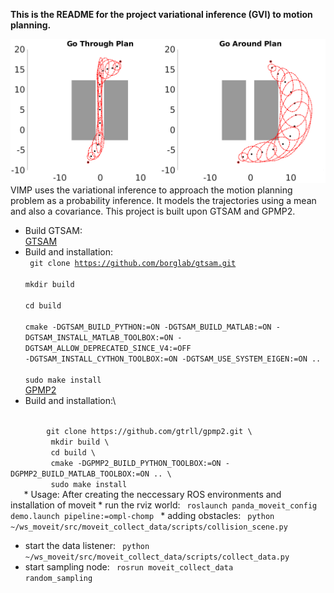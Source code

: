 
**This is the README for the project variational inference (GVI) to motion planning.**

![Planning using Gaussian variational inference (GVI)](comparison.png)
VIMP uses the variational inference to approach the motion planning problem as a probability inference. It models the trajectories using a mean and also a covariance. This project is built upon GTSAM and GPMP2.
 * Build GTSAM: \
[GTSAM](https://github.com/borglab/gtsam)    
 * Build and installation:\
   <code> git clone https://github.com/borglab/gtsam.git \
                  mkdir build \
                  cd build \
             cmake -DGTSAM_BUILD_PYTHON:=ON -DGTSAM_BUILD_MATLAB:=ON -               DGTSAM_INSTALL_MATLAB_TOOLBOX:=ON -DGTSAM_ALLOW_DEPRECATED_SINCE_V4:=OFF -DGTSAM_INSTALL_CYTHON_TOOLBOX:=ON  -DGTSAM_USE_SYSTEM_EIGEN:=ON .. \
             sudo make install 
   </code> 
   \
   [GPMP2](https://github.com/gtrll/gpmp2) 
  * Build and installation:\
   <code>
        git clone https://github.com/gtrll/gpmp2.git \
         mkdir build \
         cd build \
         cmake -DGPMP2_BUILD_PYTHON_TOOLBOX:=ON -DGPMP2_BUILD_MATLAB_TOOLBOX:=ON .. \
         sudo make install 
   </code> 
 * Usage: 
        After creating the neccessary ROS environments and installation of moveit
   * run the rviz world: 
        <code> roslaunch panda_moveit_config demo.launch pipeline:=ompl-chomp </code>
   * adding obstacles:
        <code> python ~/ws_moveit/src/moveit_collect_data/scripts/collision_scene.py </code>

   * start the data listener:
        <code> python ~/ws_moveit/src/moveit_collect_data/scripts/collect_data.py </code>
   * start sampling node:
        <code> rosrun moveit_collect_data random_sampling </code>